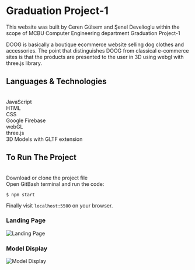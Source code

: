 # Graduation Project-1
This website was built by Ceren Gülsem and Şenel Develioglu within the scope of MCBU Computer Engineering department Graduation Project-1

DOOG is basically a boutique ecommerce website selling dog clothes and accessories. The point that distinguishes DOOG from classical e-commerce sites is that the products are presented to the user in 3D using webgl with three.js library.

## Languages & Technologies
<br>JavaScript</br>HTML</br>CSS</br>Google Firebase</br>webGL</br>three.js</br>3D Models with GLTF extension

## To Run The Project
<br>Download or clone the project file</br>Open GitBash terminal and run the code:
```
$ npm start
```
Finally visit ```localhost:5500``` on your browser.

### Landing Page
![Landing Page](https://user-images.githubusercontent.com/73132056/148703398-8b1de26c-f0d9-4408-90f6-b64a8f89a3d7.png)
### Model Display
![Model Display](https://user-images.githubusercontent.com/73132056/148703440-86e379f0-e6b2-4625-a890-fcec8003eeb0.png)
